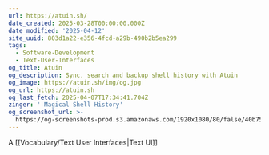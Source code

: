 ```yaml
---
url: https://atuin.sh/
date_created: 2025-03-28T00:00:00.000Z
date_modified: '2025-04-12'
site_uuid: 803d1a22-e356-4fcd-a29b-490b2b5ea299
tags:
  - Software-Development
  - Text-User-Interfaces
og_title: Atuin
og_description: Sync, search and backup shell history with Atuin
og_image: https://atuin.sh/img/og.jpg
og_url: https://atuin.sh
og_last_fetch: 2025-04-07T17:34:41.704Z
zinger: ' Magical Shell History'
og_screenshot_url: >-
  https://og-screenshots-prod.s3.amazonaws.com/1920x1080/80/false/40b7526cfdbb630d0c804c14c4d7f4cf2b14e78244bd913af3b5404fac7ce5f9.jpeg
---
```





A [[Vocabulary/Text User Interfaces|Text UI]]
